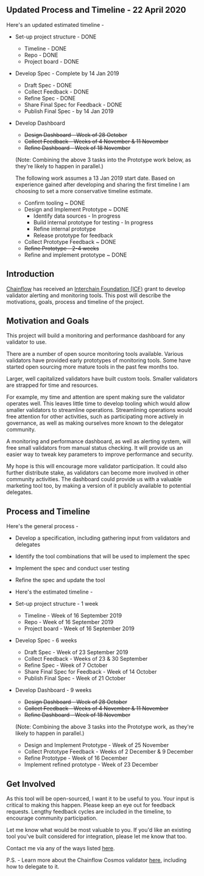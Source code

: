 ## Updated Process and Timeline - 22 April 2020

Here's an updated estimated timeline -

* Set-up project structure - DONE
  * Timeline - DONE
  * Repo - DONE
  * Project board - DONE
  
* Develop Spec - Complete by 14 Jan 2019
  * Draft Spec - DONE
  * Collect Feedback - DONE
  * Refine Spec - DONE
  * Share Final Spec for Feedback - DONE
  * Publish Final Spec - by 14 Jan 2019
  
* Develop Dashboard
  * ~~Design Dashboard - Week of 28 October~~
  * ~~Collect Feedback - Weeks of 4 November & 11 November~~
  * ~~Refine Dashboard - Week of 18 November~~
  
  (Note: Combining the above 3 tasks into the Prototype work below, as they're likely to happen in parallel.)
  
  The following work assumes a 13 Jan 2019 start date. 
  Based on experience gained after developing and sharing the first timeline I am choosing to set a more conservative timeline estimate.
  
  * Confirm tooling ~ DONE
  * Design and Implement Prototype ~ DONE
    * Identify data sources - In progress
    * Build internal prototype for testing - In progress
    * Refine internal prototype
    * Release prototype for feedback
  * Collect Prototype Feedback ~ DONE
  * ~~Refine Prototype - 2-4 weeks~~
  * Refine and implement prototype ~ DONE
  
## Introduction

[Chainflow](https://chainflow.io) has received an [Interchain Foundation (ICF)](https://interchain.io/) grant to develop validator alerting and monitoring tools. This post will describe the motivations, goals, process and timeline of the project.

## Motivation and Goals

This project will build a monitoring and performance dashboard for any validator to use.

There are a number of open source monitoring tools available. Various validators have provided early prototypes of monitoring tools. Some have started open sourcing more mature tools in the past few months too.

Larger, well capitalized validators have built custom tools. Smaller validators are strapped for time and resources.

For example, my time and attention are spent making sure the validator operates well. This leaves little time to develop tooling which would allow smaller validators to streamline operations. Streamlining operations would free attention for other activities, such as participating more actively in governance, as well as making ourselves more known to the delegator community.

A monitoring and performance dashboard, as well as alerting system, will free small validators from manual status checking. It will provide us an easier way to tweak key parameters to improve performance and security.

My hope is this will encourage more validator participation. It could also further distribute stake, as validators can become more involved in other community activities. The dashboard could provide us with a valuable marketing tool too, by making a version of it publicly available to potential delegates.

## Process and Timeline

Here's the general process  -

* Develop a specification, including gathering input from validators and delegates
* Identify the tool combinations that will be used to implement the spec
* Implement the spec and conduct user testing
* Refine the spec and update the tool
* Here's the estimated timeline -


* Set-up project structure - 1 week
  * Timeline - Week of 16 September 2019
  * Repo - Week of 16 September 2019
   * Project board - Week of 16 September 2019
* Develop Spec - 6 weeks
  * Draft Spec - Week of 23 September 2019
  * Collect Feedback - Weeks of 23 & 30 September
  * Refine Spec - Week of 7 October
  * Share Final Spec for Feedback - Week of 14 October
  * Publish Final Spec - Week of 21 October
* Develop Dashboard - 9 weeks
  * ~~Design Dashboard - Week of 28 October~~
  * ~~Collect Feedback - Weeks of 4 November & 11 November~~
  * ~~Refine Dashboard - Week of 18 November~~
  
  (Note: Combining the above 3 tasks into the Prototype work, as they're likely to happen in parallel.)
  
  * Design and Implement Prototype - Week of 25 November
  * Collect Prototype Feedback - Weeks of 2 December & 9 December
  * Refine Prototype - Week of 16 December
  * Implement refined prototype - Week of 23 December

## Get Involved

As this tool will be open-sourced, I want it to be useful to you. Your input is critical to making this happen. Please keep an eye out for feedback requests. Lengthy feedback cycles are included in the timeline, to encourage community participation.

Let me know what would be most valuable to you. If you'd like an existing tool you've built considered for integration, please let me know that too.

Contact me via any of the ways listed [here](https://chainflow.io/contact).

P.S. - Learn more about the Chainflow Cosmos validator [here](https://chainflow.io/staking), including how to delegate to it.
